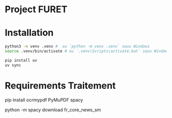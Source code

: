 # Project FURET


# Installation

```bash
python3 -m venv .venv #  ou `python -m venv .venv` sous Windows
source .venv/bin/activate # ou `.venv\Scripts\activate.bat` sous Windows
```

```bash
pip install uv
uv sync
```

# Requirements Traitement

pip install ocrmypdf PyMuPDF spacy

python -m spacy download fr_core_news_sm
